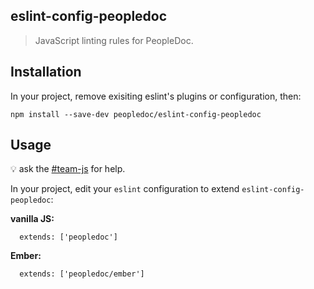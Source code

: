 ## eslint-config-peopledoc

> JavaScript linting rules for PeopleDoc.

## Installation

In your project, remove exisiting eslint's plugins or configuration, then:

    npm install --save-dev peopledoc/eslint-config-peopledoc

## Usage

:bulb: ask the [#team-js](https://peopledoc.slack.com/messages/C467CSUQZ) for help.

In your project, edit your `eslint` configuration to extend `eslint-config-peopledoc`:

**vanilla JS:**

      extends: ['peopledoc']

**Ember:**

      extends: ['peopledoc/ember']
